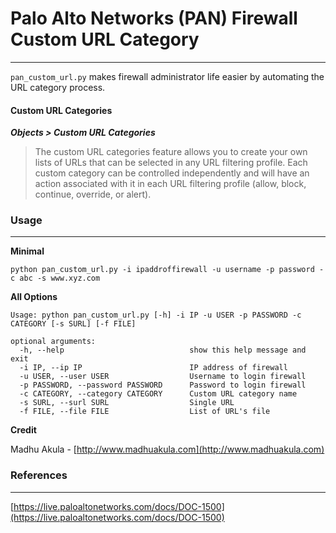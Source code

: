 # Palo Alto Networks (PAN) Firewall Custom URL Category
---

`pan_custom_url.py` makes firewall administrator life easier by automating the URL category process.

#### Custom URL Categories
***Objects > Custom URL Categories***

> The custom URL categories feature allows you to create your own lists of URLs that can be selected in any URL filtering profile. Each custom category can be controlled independently and will have an action associated with it in each URL filtering profile (allow, block, continue, override, or alert).

### Usage
---

**Minimal**

`python pan_custom_url.py -i ipaddroffirewall -u username -p password -c abc -s www.xyz.com`

**All Options**

```
Usage: python pan_custom_url.py [-h] -i IP -u USER -p PASSWORD -c CATEGORY [-s SURL] [-f FILE]

optional arguments:
  -h, --help            				show this help message and exit
  -i IP, --ip IP        				IP address of firewall
  -u USER, --user USER  				Username to login firewall
  -p PASSWORD, --password PASSWORD 		Password to login firewall
  -c CATEGORY, --category CATEGORY 		Custom URL category name
  -s SURL, --surl SURL  				Single URL
  -f FILE, --file FILE  				List of URL's file
```

**Credit**

Madhu Akula - [http://www.madhuakula.com](http://www.madhuakula.com)

### References
---

[https://live.paloaltonetworks.com/docs/DOC-1500](https://live.paloaltonetworks.com/docs/DOC-1500)
